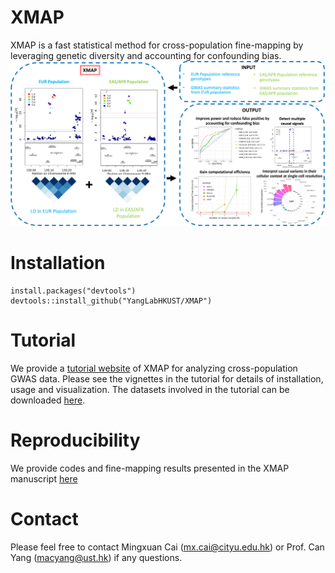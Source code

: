 # XMAP
XMAP is a fast statistical method for cross-population fine-mapping by leveraging genetic diversity and accounting for confounding bias.
![XMAP_overview](https://github.com/YangLabHKUST/XMAP/blob/main/results/flowchart.png)
# Installation
```
install.packages("devtools")
devtools::install_github("YangLabHKUST/XMAP")
```
# Tutorial
We provide a [tutorial website](https://mxcai.github.io/XMAP-tutorial/index.html) of XMAP for analyzing cross-population GWAS data. Please see the vignettes in the tutorial for details of installation, usage and visualization. The datasets involved in the tutorial can be downloaded [here](https://hkustconnect-my.sharepoint.com/:f:/g/personal/mcaiad_connect_ust_hk/EhJHXBkK_DNBjLFbIPjMeaoBFlmFwlz0F_uXXU0kvIrVGg?e=sTEh8O).

# Reproducibility
We provide codes and fine-mapping results presented in the XMAP manuscript [here](https://github.com/YangLabHKUST/XMAP/tree/main/results)

# Contact
Please feel free to contact Mingxuan Cai (mx.cai@cityu.edu.hk) or Prof. Can Yang (macyang@ust.hk) if any questions. 
